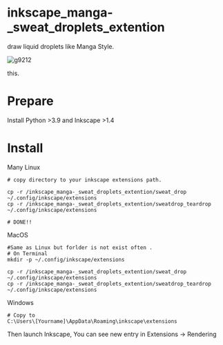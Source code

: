 # inkscape_manga-_sweat_droplets_extention
draw liquid droplets like Manga Style.

![g9212](https://github.com/user-attachments/assets/0141d915-a87e-4181-889d-073cdaedee9b)


this.

# Prepare

Install Python >3.9 and Inkscape >1.4

# Install

Many Linux
```
# copy directory to your inkscape extensions path.

cp -r /inkscape_manga-_sweat_droplets_extention/sweat_drop ~/.config/inkscape/extensions
cp -r /inkscape_manga-_sweat_droplets_extention/sweatdrop_teardrop ~/.config/inkscape/extensions

# DONE!!

```

MacOS
```
#Same as Linux but forlder is not exist often .
# On Terminal
mkdir -p ~/.config/inkscape/extensions

cp -r /inkscape_manga-_sweat_droplets_extention/sweat_drop ~/.config/inkscape/extensions
cp -r /inkscape_manga-_sweat_droplets_extention/sweatdrop_teardrop ~/.config/inkscape/extensions

```

Windows
```
# Copy to
C:\Users\[Yourname]\AppData\Roaming\inkscape\extensions

```
Then launch Inkscape, You can see new entry in Extensions -> Rendering

